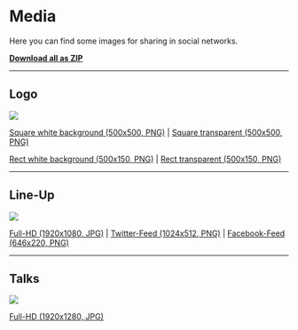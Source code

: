 # Media
 
Here you can find some images for sharing in social networks.

<i class="fa fa-download"></i> **[Download all as ZIP](@baseUrl@/images/downloads/phpdd17/phpdd17-media.zip)**

<hr class="blockspace">

## Logo

<img src="@baseUrl@/images/downloads/phpdd17/phpdd17-logo-500x150.png" class="img-responsive blockspace">

<i class="fa fa-download"></i>
[Square white background (500x500, PNG)](@baseUrl@/images/downloads/phpdd17/phpdd17-logo-500x500.png) |
[Square transparent (500x500, PNG)](@baseUrl@/images/downloads/phpdd17/phpdd17-logo-500x500-transparent.png)

<i class="fa fa-download"></i>
[Rect white background (500x150, PNG)](@baseUrl@/images/downloads/phpdd17/phpdd17-logo-500x150.png) |
[Rect transparent (500x150, PNG)](@baseUrl@/images/downloads/phpdd17/phpdd17-logo-500x150-transparent.png)

<hr class="blockspace">

## Line-Up

<img src="@baseUrl@/images/downloads/phpdd17/phpdd17-lineup-twitter.png" class="img-responsive blockspace">

<i class="fa fa-download"></i>
[Full-HD (1920x1080, JPG)](@baseUrl@/images/downloads/phpdd17/phpdd17-lineup-fullhd.jpg) |
[Twitter-Feed (1024x512, PNG)](@baseUrl@/images/downloads/phpdd17/phpdd17-lineup-twitter.png) |
[Facebook-Feed (646x220, PNG)](@baseUrl@/images/downloads/phpdd17/phpdd17-lineup-facebook.png)

<hr class="blockspace">

## Talks

<img src="@baseUrl@/images/downloads/phpdd17/phpdd17-talks-fullhd.jpg" class="img-responsive blockspace">

<i class="fa fa-download"></i>
[Full-HD (1920x1280, JPG)](@baseUrl@/images/downloads/phpdd17/phpdd17-talks-fullhd.jpg)
